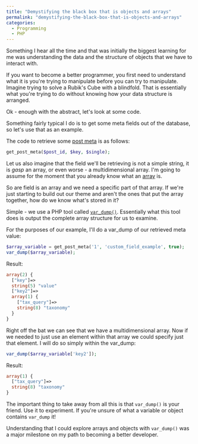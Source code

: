 ```yaml
---
title: "Demystifying the black box that is objects and arrays"
permalink: "demystifying-the-black-box-that-is-objects-and-arrays"
categories:
  - Programming
  - PHP
---
```


Something I hear all the time and that was initially the biggest learning for me was understanding the data and the structure of objects that we have to interact with.

If you want to become a better programmer, you first need to understand what it is you're trying to manipulate before you can try to manipulate. Imagine trying to solve a Rubik's Cube with a blindfold. That is essentially what you're trying to do without knowing how your data structure is arranged.

Ok - enough with the abstract, let's look at some code.

Something fairly typical I do is to get some meta fields out of the database, so let's use that as an example.

The code to retrieve some <a href="http://codex.wordpress.org/Function_Reference/get_post_meta">post meta</a> is as follows:

```php
get_post_meta($post_id, $key, $single);
```

Let us also imagine that the field we'll be retrieving is not a simple string, it is _gasp_ an array, or even worse - a multidimensional array. I'm going to assume for the moment that you already know what an <a href="http://en.wikipedia.org/wiki/Array_data_structure">array</a> is.

So are field is an array and we need a specific part of that array. If we're just starting to build out our theme and aren't the ones that put the array together, how do we know what's stored in it?

Simple - we use a PHP tool called <a href="http://php.net/manual/en/function.var-dump.php">`var_dump()`</a>. Essentially what this tool does is output the complete array structure for us to examine.

For the purposes of our example, I'll do a var_dump of our retrieved meta value:

```php
$array_variable = get_post_meta('1', 'custom_field_example', true);
var_dump($array_variable); 
```

Result:
```php
array(2) {
  ["key"]=>
  string(5) "value"
  ["key2"]=>
  array(1) {
    ["tax_query"]=>
    string(8) "taxonomy"
  }
}
```

Right off the bat we can see that we have a multidimensional array. Now if we needed to just use an element within that array we could specify just that element. I will do so simply within the var_dump: 

```php
var_dump($array_variable['key2']);
```

Result:
```php
array(1) {
  ["tax_query"]=>
  string(8) "taxonomy"
}
```

The important thing to take away from all this is that `var_dump()` is your friend. Use it to experiment. If you're unsure of what a variable or object contains `var_dump` it!

Understanding that I could explore arrays and objects with `var_dump()` was a major milestone on my path to becoming a better developer.